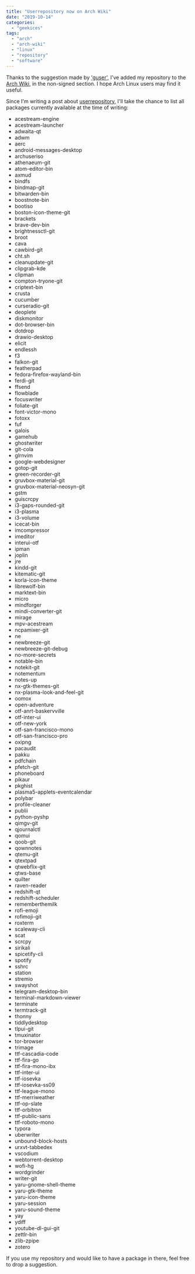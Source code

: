 ```yaml
---
title: "Userrepository now on Arch Wiki"
date: "2019-10-14"
categories: 
  - "geekices"
tags: 
  - "arch"
  - "arch-wiki"
  - "linux"
  - "repository"
  - "software"
---
```


Thanks to the suggestion made by ['guser'](http://blog.brunomiguel.net/geekices/userrepository-eu-now-available-on-github/#comment-2673), I've added my repository to the [Arch Wiki](https://wiki.archlinux.org/index.php?title=Unofficial_user_repositories#userrepository), in the non-signed section. I hope Arch Linux users may find it useful.

Since I'm writing a post about [userrepository](https://userrepository.eu), I'll take the chance to list all packages currently available at the time of writing:

- acestream-engine
- acestream-launcher
- adwaita-qt
- adwm
- aerc
- android-messages-desktop
- archuseriso
- athenaeum-git
- atom-editor-bin
- axmud
- bindfs
- bindmap-git
- bitwarden-bin
- boostnote-bin
- bootiso
- boston-icon-theme-git
- brackets
- brave-dev-bin
- brightnessctl-git
- broot
- cava
- cawbird-git
- cht.sh
- cleanupdate-git
- clipgrab-kde
- clipman
- compton-tryone-git
- criptext-bin
- crusta
- cucumber
- curseradio-git
- deoplete
- diskmonitor
- dot-browser-bin
- dotdrop
- drawio-desktop
- elicit
- endlessh
- f3
- falkon-git
- featherpad
- fedora-firefox-wayland-bin
- ferdi-git
- ffsend
- flowblade
- focuswriter
- foliate-git
- font-victor-mono
- fotoxx
- fuf
- galois
- gamehub
- ghostwriter
- git-cola
- glrnvim
- google-webdesigner
- gotop-git
- green-recorder-git
- gruvbox-material-git
- gruvbox-material-neosyn-git
- gstm
- guiscrcpy
- i3-gaps-rounded-git
- i3-plasma
- i3-volume
- icecat-bin
- imcompressor
- imeditor
- interui-otf
- ipman
- joplin
- jre
- kindd-git
- kitematic-git
- korla-icon-theme
- librewolf-bin
- marktext-bin
- micro
- mindforger
- mindi-converter-git
- mirage
- mpv-acestream
- ncpamixer-git
- ne
- newbreeze-git
- newbreeze-git-debug
- no-more-secrets
- notable-bin
- notekit-git
- notementum
- notes-up
- nx-gtk-themes-git
- nx-plasma-look-and-feel-git
- oomox
- open-adventure
- otf-anrt-baskervville
- otf-inter-ui
- otf-new-york
- otf-san-francisco-mono
- otf-san-francisco-pro
- oxipng
- pacaudit
- pakku
- pdfchain
- pfetch-git
- phoneboard
- pikaur
- pkghist
- plasma5-applets-eventcalendar
- polybar
- profile-cleaner
- publii
- python-pyshp
- qimgv-git
- qjournalctl
- qomui
- qoob-git
- qownnotes
- qtemu-git
- qtextpad
- qtwebflix-git
- qtws-base
- quilter
- raven-reader
- redshift-qt
- redshift-scheduler
- rememberthemilk
- rofi-emoji
- rofimoji-git
- roxterm
- scaleway-cli
- scat
- scrcpy
- sirikali
- spicetify-cli
- spotify
- sshrc
- station
- stremio
- swayshot
- telegram-desktop-bin
- terminal-markdown-viewer
- terminate
- termtrack-git
- thonny
- tiddlydesktop
- tlpui-git
- tmuxinator
- tor-browser
- trimage
- ttf-cascadia-code
- ttf-fira-go
- ttf-fira-mono-ibx
- ttf-inter-ui
- ttf-iosevka
- ttf-iosevka-ss09
- ttf-league-mono
- ttf-merriweather
- ttf-op-slate
- ttf-orbitron
- ttf-public-sans
- ttf-roboto-mono
- typora
- uberwriter
- unbound-block-hosts
- urxvt-tabbedex
- vscodium
- webtorrent-desktop
- wofi-hg
- wordgrinder
- writer-git
- yaru-gnome-shell-theme
- yaru-gtk-theme
- yaru-icon-theme
- yaru-session
- yaru-sound-theme
- yay
- ydiff
- youtube-dl-gui-git
- zettlr-bin
- zlib-zpipe
- zotero

If you use my repository and would like to have a package in there, feel free to drop a suggestion.
